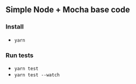## Simple Node + Mocha base code

### Install

* `yarn`

### Run tests

* `yarn test`
* `yarn test --watch`
